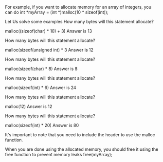 <p>For example, if you want to allocate memory for an array of integers, you can do
int *myArray = (int *)malloc(10 * sizeof(int));
</p>

<p>Let Us solve some examples
How many bytes will this statement allocate?

malloc((sizeof(char) * 10) + 3)
Answer is 13</p>

<p>How many bytes will this statement allocate?

malloc(sizeof(unsigned int) * 3
Answer is 12</p>

<p>How many bytes will this statement allocate?

malloc(sizeof(char) * 8)
Answer is 8</p>

<p>How many bytes will this statement allocate?

malloc(sizeof(int) * 6)
Answer is 24</p>

<p>How many bytes will this statement allocate?

malloc(12)
Answer is 12</p>

<p>How many bytes will this statement allocate?

malloc(sizeof(int) * 20)
Answer is 80</p>

<p>It's important to note that you need to include the <stdlib.h> header to use the malloc function.

When you are done using the allocated memory, you should free it using the free function to prevent memory leaks
free(myArray);
